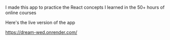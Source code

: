I made this app to practice the React concepts I learned in the 50+ hours of online courses

Here's the live version of the app

<a href="https://dream-wed.onrender.com/" >https://dream-wed.onrender.com/</a>
